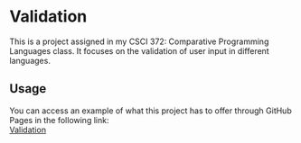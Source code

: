 # Validation
This is a project assigned in my CSCI 372: Comparative Programming Languages class. It focuses on the validation of user input in different languages. 

## Usage
You can access an example of what this project has to offer through GitHub Pages in the following link: <br/>
[Validation](https://chuckkanoy.github.io/Validation/)
